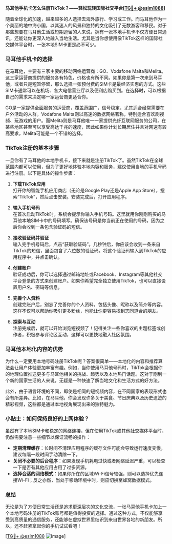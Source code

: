 **马耳他手机卡怎么注册TikTok？——轻松玩转国际社交平台[[TG💪+ @esim1088](https://t.me/s/esim1088)]**

随着全球化的加速，越来越多的人选择去海外旅行、学习或工作。而马耳他作为一个美丽的地中海小国，以其迷人的风景和独特的文化吸引了无数游客和移民。对于那些想要在马耳他生活或短期逗留的人来说，拥有一张本地手机卡不仅方便日常通讯，还能让你更深入地融入当地生活。尤其是当你想使用像TikTok这样的国际社交媒体平台时，一张本地SIM卡更是必不可少。

### 马耳他手机卡的选择

在马耳他，主要有三家主要的移动网络运营商：GO、Vodafone Malta和Melita。这三家运营商提供的服务各有特色，价格也有所不同。如果你是第一次来到马耳他，或者只是短暂停留，那么选择一张预付费的SIM卡是最经济实惠的方式。这些SIM卡通常可以在机场、各大电信营业厅以及便利店购买到。在选择时，可以根据自己的需求来决定哪一家运营商更适合你。

GO是一家提供全面服务的运营商，覆盖范围广，信号稳定，尤其适合经常需要在户外活动的人群。Vodafone Malta则以高速的数据网络著称，特别适合喜欢刷视频、玩游戏的用户。而Melita则是马耳他唯一一家提供光纤互联网服务的公司，在某些地区甚至可以享受高达千兆的速度，因此如果你计划长期居住并且对网速有较高要求，Melita可能是一个不错的选择。

### TikTok注册的基本步骤

一旦你有了马耳他的本地手机卡，接下来就是注册TikTok了。虽然TikTok在全球范围内都可以使用，但为了更好地体验本地内容和服务，建议使用当地的手机号码进行注册。以下是具体的操作步骤：

1. **下载TikTok应用**  
   打开你的智能手机应用商店（无论是Google Play还是Apple App Store），搜索“TikTok”，然后点击安装。安装完成后，打开应用程序。

2. **输入手机号码**  
   在首次启动TikTok时，系统会提示你输入手机号码。这里就用你刚刚购买的马耳他本地SIM卡中的号码填写。确保该号码是你当前正在使用的号码，因为之后你会收到一条包含验证码的短信。

3. **接收验证码并验证**  
   输入完手机号码后，点击“获取验证码”。几秒钟后，你应该会收到一条来自TikTok的短信，里面包含了六位数的验证码。将这个验证码输入到TikTok的应用程序中，并点击确认。

4. **创建账户**  
   验证成功后，你可以选择通过邮箱地址或Facebook、Instagram等其他社交平台登录的方式来创建账户。如果你希望完全独立使用TikTok，也可以直接设置用户名、密码等信息。

5. **完善个人资料**  
   创建完账户后，别忘了完善你的个人资料，包括头像、昵称以及简介等内容。这样不仅可以帮助你吸引更多粉丝，也能让你更容易找到志同道合的朋友。

6. **探索与互动**  
   注册完成后，就可以开始浏览短视频了！记得关注一些你喜欢的主题标签或创作者，积极参与评论区互动，这样可以更快地融入社区氛围。

### 马耳他本地化内容的优势

为什么一定要用本地号码注册TikTok呢？答案很简单——本地化的内容和推荐算法会让用户体验更加丰富有趣。例如，当你使用马耳他号码时，TikTok会根据你的地理位置推送更多与马耳他相关的挑战、趋势以及本地热门话题。这对于刚到一个新的国家生活的人来说，无疑是一种快速了解当地文化和生活方式的好方法。

此外，由于语言环境的不同，即使是相同的短视频内容，在不同国家的表现形式也会有所差异。比如，在马耳他，你会发现许多关于美食、节日庆典以及历史遗迹的精彩视频，这些都是通过本地视角展现出来的独特魅力。

### 小贴士：如何保持良好的上网体验？

虽然有了本地SIM卡和稳定的网络连接，但在使用TikTok或其他社交媒体平台时，仍然需要注意一些细节以保证流畅的操作：

- **定期清理缓存**：长时间不清理应用程序的缓存文件可能会导致运行速度变慢，建议每隔一段时间手动清除一下。
- **关闭不必要的后台程序**：如果发现手机耗电过快或者网络延迟严重，可以检查一下是否有其他应用占用了过多资源。
- **选择合适的网络模式**：如果你所在的区域Wi-Fi信号较强，则可以选择优先连接Wi-Fi；反之亦然，当处于移动环境中时，则应切换至蜂窝数据模式。

### 总结

无论是为了方便日常生活还是追求更深层次的文化交流，一张马耳他手机卡加上一个本地号码注册的TikTok账号都是值得投资的选择。通过这种方式，不仅能够享受到高质量的通信服务，还能够在虚拟世界里结识到来自世界各地的新朋友。所以，还不赶紧拿起你的手机试试看吧！

[[TG💪+ @esim1088](https://t.me/s/esim1088) ![Image](https://i.postimg.cc/4NQfJmqS/Snipaste-2025-05-13-00-14-12.png)]
